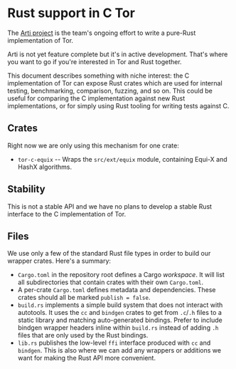 # Rust support in C Tor

The [Arti project](https://gitlab.torproject.org/tpo/core/arti) is the team's
ongoing effort to write a pure-Rust implementation of Tor.

Arti is not yet feature complete but it's in active development. That's where
you want to go if you're interested in Tor and Rust together.

This document describes something with niche interest: the C implementation of
Tor can expose Rust crates which are used for internal testing, benchmarking,
comparison, fuzzing, and so on. This could be useful for comparing the C
implementation against new Rust implementations, or for simply using Rust
tooling for writing tests against C.

## Crates

Right now we are only using this mechanism for one crate:

- `tor-c-equix` -- Wraps the `src/ext/equix` module,
  containing Equi-X and HashX algorithms.

## Stability

This is not a stable API and we have no plans to develop a stable Rust interface
to the C implementation of Tor.

## Files

We use only a few of the standard Rust file types in order to build our
wrapper crates. Here's a summary:

- `Cargo.toml` in the repository root defines a Cargo *workspace*. It will
  list all subdirectories that contain crates with their own `Cargo.toml`.
- A per-crate `Cargo.toml` defines metadata and dependencies. These crates
  should all be marked `publish = false`.
- `build.rs` implements a simple build system that does not interact with
  autotools. It uses the `cc` and `bindgen` crates to get from `.c`/`.h`
  files to a static library and matching auto-generated bindings. Prefer to
  include bindgen wrapper headers inline within `build.rs` instead of adding
  `.h` files that are only used by the Rust bindings.
- `lib.rs` publishes the low-level `ffi` interface produced with `cc` and
  `bindgen`. This is also where we can add any wrappers or additions we want
  for making the Rust API more convenient.
